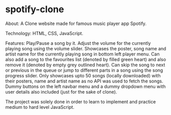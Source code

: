 # spotify-clone
About: A Clone website made for famous music player app Spotify.

Technology: HTML, CSS, JavaScript.

Features: Play/Pause a song by it. Adjust the volume for the currently playing song using the volume slider. Showcases the poster, song name and artist name for the currently playing song in bottom left player menu. Can also add a song to the favourites list (denoted by filled green heart) and also remove it (denoted by empty grey outlined heart). Can skip the song to next or previous in the queue or jump to different parts in a song using the song progress slider. Only showcases upto 50 songs (locally downloaded) with their posters, name and artist name as no API was used to fetch the songs. Dummy buttons on the left navbar menu and a dummy dropdown menu with user details also included (just for the sake of clone). 

The project was solely done in order to learn to implement and practice medium to hard level JavaScript.
